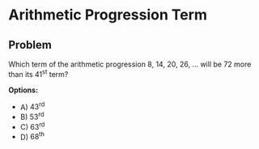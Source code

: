 # Arithmetic Progression Term

## Problem

Which term of the arithmetic progression $8,\ 14,\ 20,\ 26,\ \ldots$ will be $72$ more than its $41^\text{st}$ term?

**Options:**
- A) $43^\text{rd}$
- B) $53^\text{rd}$
- C) $63^\text{rd}$
- D) $68^\text{th}$
